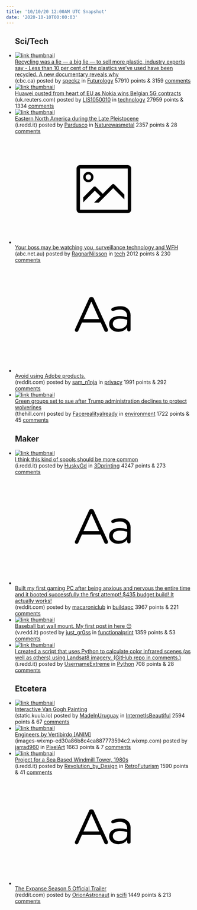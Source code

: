 ```yaml
---
title: '10/10/20 12:00AM UTC Snapshot'
date: '2020-10-10T00:00:03'
---
```

<ul>
<h2>Sci/Tech</h2>

<li><a href='https://www.cbc.ca/documentaries/the-passionate-eye/recycling-was-a-lie-a-big-lie-to-sell-more-plastic-industry-experts-say-1.5735618'><img src='https://b.thumbs.redditmedia.com/ptjKxI2ClQj9PLh8XPEM_opQb-wkowJ5xEftJNqfNWY.jpg' alt='link thumbnail'></a><div><div class='linkTitle'><a href='https://www.cbc.ca/documentaries/the-passionate-eye/recycling-was-a-lie-a-big-lie-to-sell-more-plastic-industry-experts-say-1.5735618'>Recycling was a lie — a big lie — to sell more plastic, industry experts say - Less than 10 per cent of the plastics we’ve used have been recycled. A new documentary reveals why</a></div>(cbc.ca) posted by <a href='https://www.reddit.com/user/speckz'>speckz</a> in <a href='https://www.reddit.com/r/Futurology'>Futurology</a> 57910 points & 3159 <a href='https://www.reddit.com/r/Futurology/comments/j7xrmu/recycling_was_a_lie_a_big_lie_to_sell_more/'>comments</a></div></li>

<li><a href='https://uk.reuters.com/article/us-orange-nokia-security-5g/huawei-ousted-from-heart-of-eu-as-nokia-wins-belgian-5g-contracts-idUKKBN26U0YY'><img src='https://a.thumbs.redditmedia.com/WJmLbvVR93XMf31G58Wa5y_3Lt8ZJBYIO4-UmToJ8v4.jpg' alt='link thumbnail'></a><div><div class='linkTitle'><a href='https://uk.reuters.com/article/us-orange-nokia-security-5g/huawei-ousted-from-heart-of-eu-as-nokia-wins-belgian-5g-contracts-idUKKBN26U0YY'>Huawei ousted from heart of EU as Nokia wins Belgian 5G contracts</a></div>(uk.reuters.com) posted by <a href='https://www.reddit.com/user/LIS1050010'>LIS1050010</a> in <a href='https://www.reddit.com/r/technology'>technology</a> 27959 points & 1334 <a href='https://www.reddit.com/r/technology/comments/j7wm4u/huawei_ousted_from_heart_of_eu_as_nokia_wins/'>comments</a></div></li>

<li><a href='https://i.redd.it/1ymylyiz62s51.jpg'><img src='https://b.thumbs.redditmedia.com/4vpANq-dJJDBVEVxBPBY4UJrZQ6j4Mc0Mb35COsHRvQ.jpg' alt='link thumbnail'></a><div><div class='linkTitle'><a href='https://i.redd.it/1ymylyiz62s51.jpg'>Eastern North America during the Late Pleistocene</a></div>(i.redd.it) posted by <a href='https://www.reddit.com/user/Pardusco'>Pardusco</a> in <a href='https://www.reddit.com/r/Naturewasmetal'>Naturewasmetal</a> 2357 points & 28 <a href='https://www.reddit.com/r/Naturewasmetal/comments/j7xn0r/eastern_north_america_during_the_late_pleistocene/'>comments</a></div></li>

<li><a href='https://www.abc.net.au/radionational/programs/this-working-life/how-the-rise-of-big-brother-is-changing-your-work/12748272'><svg version='1.1' viewBox='-34 -14 104 64' preserveAspectRatio='xMidYMid meet' xmlns='http://www.w3.org/2000/svg' xmlns:xlink='http://www.w3.org/1999/xlink'>
    <title>link thumbnail</title>
    <path d='M32,4H4A2,2,0,0,0,2,6V30a2,2,0,0,0,2,2H32a2,2,0,0,0,2-2V6A2,2,0,0,0,32,4ZM4,30V6H32V30Z'></path>
    <path d='M8.92,14a3,3,0,1,0-3-3A3,3,0,0,0,8.92,14Zm0-4.6A1.6,1.6,0,1,1,7.33,11,1.6,1.6,0,0,1,8.92,9.41Z'></path>
    <path d='M22.78,15.37l-5.4,5.4-4-4a1,1,0,0,0-1.41,0L5.92,22.9v2.83l6.79-6.79L16,22.18l-3.75,3.75H15l8.45-8.45L30,24V21.18l-5.81-5.81A1,1,0,0,0,22.78,15.37Z'></path>
    </svg></a><div><div class='linkTitle'><a href='https://www.abc.net.au/radionational/programs/this-working-life/how-the-rise-of-big-brother-is-changing-your-work/12748272'>Your boss may be watching you, surveillance technology and WFH</a></div>(abc.net.au) posted by <a href='https://www.reddit.com/user/RagnarNilsson'>RagnarNilsson</a> in <a href='https://www.reddit.com/r/tech'>tech</a> 2012 points & 230 <a href='https://www.reddit.com/r/tech/comments/j7sf4v/your_boss_may_be_watching_you_surveillance/'>comments</a></div></li>

<li><a href='https://www.reddit.com/r/privacy/comments/j7pxre/avoid_using_adobe_products/'><svg version='1.1' viewBox='-34 -12 104 64' preserveAspectRatio='xMidYMid slice' xmlns='http://www.w3.org/2000/svg' xmlns:xlink='http://www.w3.org/1999/xlink'>
    <title>text link thumbnail</title>
    <path d='M12.19,8.84a1.45,1.45,0,0,0-1.4-1h-.12a1.46,1.46,0,0,0-1.42,1L1.14,26.56a1.29,1.29,0,0,0-.14.59,1,1,0,0,0,1,1,1.12,1.12,0,0,0,1.08-.77l2.08-4.65h11l2.08,4.59a1.24,1.24,0,0,0,1.12.83,1.08,1.08,0,0,0,1.08-1.08,1.64,1.64,0,0,0-.14-.57ZM6.08,20.71l4.59-10.22,4.6,10.22Z'>
    </path>
    <path d='M32.24,14.78A6.35,6.35,0,0,0,27.6,13.2a11.36,11.36,0,0,0-4.7,1,1,1,0,0,0-.58.89,1,1,0,0,0,.94.92,1.23,1.23,0,0,0,.39-.08,8.87,8.87,0,0,1,3.72-.81c2.7,0,4.28,1.33,4.28,3.92v.5a15.29,15.29,0,0,0-4.42-.61c-3.64,0-6.14,1.61-6.14,4.64v.05c0,2.95,2.7,4.48,5.37,4.48a6.29,6.29,0,0,0,5.19-2.48V26.9a1,1,0,0,0,1,1,1,1,0,0,0,1-1.06V19A5.71,5.71,0,0,0,32.24,14.78Zm-.56,7.7c0,2.28-2.17,3.89-4.81,3.89-1.94,0-3.61-1.06-3.61-2.86v-.06c0-1.8,1.5-3,4.2-3a15.2,15.2,0,0,1,4.22.61Z'>
    </path>
    </svg></a><div><div class='linkTitle'><a href='https://www.reddit.com/r/privacy/comments/j7pxre/avoid_using_adobe_products/'>Avoid using Adobe products.</a></div>(reddit.com) posted by <a href='https://www.reddit.com/user/sam_n1nja'>sam_n1nja</a> in <a href='https://www.reddit.com/r/privacy'>privacy</a> 1991 points & 292 <a href='https://www.reddit.com/r/privacy/comments/j7pxre/avoid_using_adobe_products/'>comments</a></div></li>

<li><a href='https://thehill.com/policy/energy-environment/520246-greens-sue-after-trump-administration-declines-to-protect'><img src='https://b.thumbs.redditmedia.com/jU6gaVmQf1Dg8bqZoeMXXqEupl9W2qx2IIWdlIp0k1U.jpg' alt='link thumbnail'></a><div><div class='linkTitle'><a href='https://thehill.com/policy/energy-environment/520246-greens-sue-after-trump-administration-declines-to-protect'>Green groups set to sue after Trump administration declines to protect wolverines</a></div>(thehill.com) posted by <a href='https://www.reddit.com/user/Facerealityalready'>Facerealityalready</a> in <a href='https://www.reddit.com/r/environment'>environment</a> 1722 points & 45 <a href='https://www.reddit.com/r/environment/comments/j7wiaf/green_groups_set_to_sue_after_trump/'>comments</a></div></li>

<h2>Maker</h2>

<li><a href='https://i.redd.it/a5qqu9pfu2s51.jpg'><img src='https://b.thumbs.redditmedia.com/DCqm_ulRjMQ8CmK9LGhyKNuEGuXi8i9hr8f6jbgMvDQ.jpg' alt='link thumbnail'></a><div><div class='linkTitle'><a href='https://i.redd.it/a5qqu9pfu2s51.jpg'>I think this kind of spools should be more common</a></div>(i.redd.it) posted by <a href='https://www.reddit.com/user/HuskyGd'>HuskyGd</a> in <a href='https://www.reddit.com/r/3Dprinting'>3Dprinting</a> 4247 points & 273 <a href='https://www.reddit.com/r/3Dprinting/comments/j7zntw/i_think_this_kind_of_spools_should_be_more_common/'>comments</a></div></li>

<li><a href='https://www.reddit.com/r/buildapc/comments/j7xg6y/built_my_first_gaming_pc_after_being_anxious_and/'><svg version='1.1' viewBox='-34 -12 104 64' preserveAspectRatio='xMidYMid slice' xmlns='http://www.w3.org/2000/svg' xmlns:xlink='http://www.w3.org/1999/xlink'>
    <title>text link thumbnail</title>
    <path d='M12.19,8.84a1.45,1.45,0,0,0-1.4-1h-.12a1.46,1.46,0,0,0-1.42,1L1.14,26.56a1.29,1.29,0,0,0-.14.59,1,1,0,0,0,1,1,1.12,1.12,0,0,0,1.08-.77l2.08-4.65h11l2.08,4.59a1.24,1.24,0,0,0,1.12.83,1.08,1.08,0,0,0,1.08-1.08,1.64,1.64,0,0,0-.14-.57ZM6.08,20.71l4.59-10.22,4.6,10.22Z'>
    </path>
    <path d='M32.24,14.78A6.35,6.35,0,0,0,27.6,13.2a11.36,11.36,0,0,0-4.7,1,1,1,0,0,0-.58.89,1,1,0,0,0,.94.92,1.23,1.23,0,0,0,.39-.08,8.87,8.87,0,0,1,3.72-.81c2.7,0,4.28,1.33,4.28,3.92v.5a15.29,15.29,0,0,0-4.42-.61c-3.64,0-6.14,1.61-6.14,4.64v.05c0,2.95,2.7,4.48,5.37,4.48a6.29,6.29,0,0,0,5.19-2.48V26.9a1,1,0,0,0,1,1,1,1,0,0,0,1-1.06V19A5.71,5.71,0,0,0,32.24,14.78Zm-.56,7.7c0,2.28-2.17,3.89-4.81,3.89-1.94,0-3.61-1.06-3.61-2.86v-.06c0-1.8,1.5-3,4.2-3a15.2,15.2,0,0,1,4.22.61Z'>
    </path>
    </svg></a><div><div class='linkTitle'><a href='https://www.reddit.com/r/buildapc/comments/j7xg6y/built_my_first_gaming_pc_after_being_anxious_and/'>Built my first gaming PC after being anxious and nervous the entire time and it booted successfully the first attempt! $435 budget build! It actually works!</a></div>(reddit.com) posted by <a href='https://www.reddit.com/user/macaroniclub'>macaroniclub</a> in <a href='https://www.reddit.com/r/buildapc'>buildapc</a> 3967 points & 221 <a href='https://www.reddit.com/r/buildapc/comments/j7xg6y/built_my_first_gaming_pc_after_being_anxious_and/'>comments</a></div></li>

<li><a href='https://v.redd.it/ur72j8qx73s51'><img src='https://a.thumbs.redditmedia.com/V4zcU_mhxiclaqxp53aK5m2js2ZV7cGoQDTB4MXjZL4.jpg' alt='link thumbnail'></a><div><div class='linkTitle'><a href='https://v.redd.it/ur72j8qx73s51'>Baseball bat wall mount. My first post in here 😊</a></div>(v.redd.it) posted by <a href='https://www.reddit.com/user/just_gr0ss'>just_gr0ss</a> in <a href='https://www.reddit.com/r/functionalprint'>functionalprint</a> 1359 points & 53 <a href='https://www.reddit.com/r/functionalprint/comments/j811q1/baseball_bat_wall_mount_my_first_post_in_here/'>comments</a></div></li>

<li><a href='https://i.redd.it/dd3rie7e80s51.png'><img src='https://a.thumbs.redditmedia.com/Cc0iKMPa87FK-VwGO5fIsa5NTi-qgECtFRAkrEjZE50.jpg' alt='link thumbnail'></a><div><div class='linkTitle'><a href='https://i.redd.it/dd3rie7e80s51.png'>I created a script that uses Python to calculate color infrared scenes (as well as others) using Landsat8 imagery. (GitHub repo in comments.)</a></div>(i.redd.it) posted by <a href='https://www.reddit.com/user/UsernameExtreme'>UsernameExtreme</a> in <a href='https://www.reddit.com/r/Python'>Python</a> 708 points & 28 <a href='https://www.reddit.com/r/Python/comments/j7tb5q/i_created_a_script_that_uses_python_to_calculate/'>comments</a></div></li>

<h2>Etcetera</h2>

<li><a href='https://static.kuula.io/share/79QMS?fs=1&amp;vr=0&amp;zoom=1&amp;sd=1&amp;thumbs=1&amp;lang=es&amp;chromeless=0&amp;logo=0'><img src='https://b.thumbs.redditmedia.com/gPKhyaPO-RLc0lVicKZmuBLU-GbFJ8xrgC4KBGs0Cvo.jpg' alt='link thumbnail'></a><div><div class='linkTitle'><a href='https://static.kuula.io/share/79QMS?fs=1&amp;vr=0&amp;zoom=1&amp;sd=1&amp;thumbs=1&amp;lang=es&amp;chromeless=0&amp;logo=0'>Interactive Van Gogh Painting</a></div>(static.kuula.io) posted by <a href='https://www.reddit.com/user/MadeInUruguay'>MadeInUruguay</a> in <a href='https://www.reddit.com/r/InternetIsBeautiful'>InternetIsBeautiful</a> 2594 points & 67 <a href='https://www.reddit.com/r/InternetIsBeautiful/comments/j81n7m/interactive_van_gogh_painting/'>comments</a></div></li>

<li><a href='https://images-wixmp-ed30a86b8c4ca887773594c2.wixmp.com/f/13a0f96a-4574-46c9-8878-8f4bde065bfb/dbg0rr2-60797ef4-b1ac-404f-bdfa-adce6b269b88.gif?token=eyJ0eXAiOiJKV1QiLCJhbGciOiJIUzI1NiJ9.eyJzdWIiOiJ1cm46YXBwOiIsImlzcyI6InVybjphcHA6Iiwib2JqIjpbW3sicGF0aCI6IlwvZlwvMTNhMGY5NmEtNDU3NC00NmM5LTg4NzgtOGY0YmRlMDY1YmZiXC9kYmcwcnIyLTYwNzk3ZWY0LWIxYWMtNDA0Zi1iZGZhLWFkY2U2YjI2OWI4OC5naWYifV1dLCJhdWQiOlsidXJuOnNlcnZpY2U6ZmlsZS5kb3dubG9hZCJdfQ.aRXitrHW-umiHghNl_6fjuPeqwQu4JiRTGSP5_XwrU4'><img src='https://b.thumbs.redditmedia.com/QbTPr6x6Il1MrAz_YZmlyGTgjKfSkNLdSW2XU2UrinA.jpg' alt='link thumbnail'></a><div><div class='linkTitle'><a href='https://images-wixmp-ed30a86b8c4ca887773594c2.wixmp.com/f/13a0f96a-4574-46c9-8878-8f4bde065bfb/dbg0rr2-60797ef4-b1ac-404f-bdfa-adce6b269b88.gif?token=eyJ0eXAiOiJKV1QiLCJhbGciOiJIUzI1NiJ9.eyJzdWIiOiJ1cm46YXBwOiIsImlzcyI6InVybjphcHA6Iiwib2JqIjpbW3sicGF0aCI6IlwvZlwvMTNhMGY5NmEtNDU3NC00NmM5LTg4NzgtOGY0YmRlMDY1YmZiXC9kYmcwcnIyLTYwNzk3ZWY0LWIxYWMtNDA0Zi1iZGZhLWFkY2U2YjI2OWI4OC5naWYifV1dLCJhdWQiOlsidXJuOnNlcnZpY2U6ZmlsZS5kb3dubG9hZCJdfQ.aRXitrHW-umiHghNl_6fjuPeqwQu4JiRTGSP5_XwrU4'>Engineers by Vertibirdo [ANIM]</a></div>(images-wixmp-ed30a86b8c4ca887773594c2.wixmp.com) posted by <a href='https://www.reddit.com/user/jarrad960'>jarrad960</a> in <a href='https://www.reddit.com/r/PixelArt'>PixelArt</a> 1663 points & 7 <a href='https://www.reddit.com/r/PixelArt/comments/j7qzcm/engineers_by_vertibirdo_anim/'>comments</a></div></li>

<li><a href='https://i.redd.it/o3fakxmx81s51.jpg'><img src='https://a.thumbs.redditmedia.com/OMxshEQgi6iTxaezrPHlsZvputdJJbGudYP-zvAQg10.jpg' alt='link thumbnail'></a><div><div class='linkTitle'><a href='https://i.redd.it/o3fakxmx81s51.jpg'>Project for a Sea Based Windmill Tower, 1980s</a></div>(i.redd.it) posted by <a href='https://www.reddit.com/user/Revolution_by_Design'>Revolution_by_Design</a> in <a href='https://www.reddit.com/r/RetroFuturism'>RetroFuturism</a> 1590 points & 41 <a href='https://www.reddit.com/r/RetroFuturism/comments/j7vhrz/project_for_a_sea_based_windmill_tower_1980s/'>comments</a></div></li>

<li><a href='https://www.reddit.com/r/scifi/comments/j7pflu/the_expanse_season_5_official_trailer/'><svg version='1.1' viewBox='-34 -12 104 64' preserveAspectRatio='xMidYMid slice' xmlns='http://www.w3.org/2000/svg' xmlns:xlink='http://www.w3.org/1999/xlink'>
    <title>text link thumbnail</title>
    <path d='M12.19,8.84a1.45,1.45,0,0,0-1.4-1h-.12a1.46,1.46,0,0,0-1.42,1L1.14,26.56a1.29,1.29,0,0,0-.14.59,1,1,0,0,0,1,1,1.12,1.12,0,0,0,1.08-.77l2.08-4.65h11l2.08,4.59a1.24,1.24,0,0,0,1.12.83,1.08,1.08,0,0,0,1.08-1.08,1.64,1.64,0,0,0-.14-.57ZM6.08,20.71l4.59-10.22,4.6,10.22Z'>
    </path>
    <path d='M32.24,14.78A6.35,6.35,0,0,0,27.6,13.2a11.36,11.36,0,0,0-4.7,1,1,1,0,0,0-.58.89,1,1,0,0,0,.94.92,1.23,1.23,0,0,0,.39-.08,8.87,8.87,0,0,1,3.72-.81c2.7,0,4.28,1.33,4.28,3.92v.5a15.29,15.29,0,0,0-4.42-.61c-3.64,0-6.14,1.61-6.14,4.64v.05c0,2.95,2.7,4.48,5.37,4.48a6.29,6.29,0,0,0,5.19-2.48V26.9a1,1,0,0,0,1,1,1,1,0,0,0,1-1.06V19A5.71,5.71,0,0,0,32.24,14.78Zm-.56,7.7c0,2.28-2.17,3.89-4.81,3.89-1.94,0-3.61-1.06-3.61-2.86v-.06c0-1.8,1.5-3,4.2-3a15.2,15.2,0,0,1,4.22.61Z'>
    </path>
    </svg></a><div><div class='linkTitle'><a href='https://www.reddit.com/r/scifi/comments/j7pflu/the_expanse_season_5_official_trailer/'>The Expanse Season 5 Official Trailer</a></div>(reddit.com) posted by <a href='https://www.reddit.com/user/OrionAstronaut'>OrionAstronaut</a> in <a href='https://www.reddit.com/r/scifi'>scifi</a> 1449 points & 213 <a href='https://www.reddit.com/r/scifi/comments/j7pflu/the_expanse_season_5_official_trailer/'>comments</a></div></li>

</ul>
